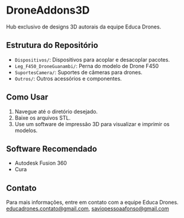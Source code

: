 # DroneAddons3D
Hub exclusivo de designs 3D autorais da equipe Educa Drones.

## Estrutura do Repositório
- `Dispositivos/`: Dispositivos para acoplar e desacoplar pacotes.
- `Leg_F450_DroneGuanambi/`: Perna do modelo de Drone F450
- `SuportesCamera/`: Suportes de câmeras para drones.
- `Outros/`: Outros acessórios e componentes.

## Como Usar
1. Navegue até o diretório desejado.
2. Baixe os arquivos STL.
3. Use um software de impressão 3D para visualizar e imprimir os modelos.

## Software Recomendado
- Autodesk Fusion 360
- Cura

## Contato
Para mais informações, entre em contato com a equipe Educa Drones.
educadrones.contato@gmail.com, saviopessoaafonso@gmail.com
